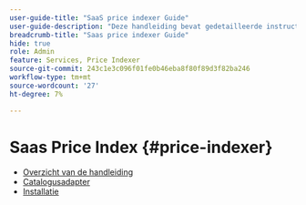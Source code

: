 ```yaml
---
user-guide-title: "SaaS price indexer Guide"
user-guide-description: "Deze handleiding bevat gedetailleerde instructies voor het gebruik van de SaaS-prijsindex."
breadcrumb-title: "Saas price indexer Guide"
hide: true
role: Admin
feature: Services, Price Indexer
source-git-commit: 243c1e3c096f01fe0b46eba8f80f89d3f82ba246
workflow-type: tm+mt
source-wordcount: '27'
ht-degree: 7%

---
```


# Saas Price Index {#price-indexer}

- [Overzicht van de handleiding](index.md)
- [Catalogusadapter](catalog-adapter.md)
- [Installatie](installation.md)

